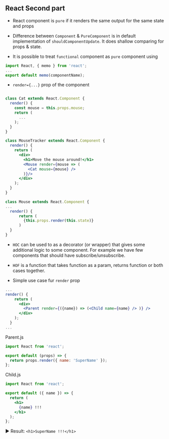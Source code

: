## React Second part

- React component is `pure` if it renders the same output for the same state and props

- Difference between `Component` & `PureComponent` is in default implementation of `shouldComponentUpdate`. It does shallow comparing for props & state.

- It is possible to treat `functional` component as `pure` component using 
```jsx
import React, { memo } from 'react';
...
export default memo(componentName);
```
- `render={...}` prop of the component
```jsx

class Cat extends React.Component {
  render() {
    const mouse = this.props.mouse;
    return (
      ...
    );
  }
}

class MouseTracker extends React.Component {
  render() {
    return (
      <div>
        <h1>Move the mouse around!</h1>
        <Mouse render={mouse => (
          <Cat mouse={mouse} />
        )}/>
      </div>
    );
  }
}

class Mouse extends React.Component {
...
  render() {
      return (
        {this.props.render(this.state)}
      )
  }
}
```
- `HOC` can be used to as a decorator (or wrapper) that gives some additional logic to some component.
For example we have few components that should have subscribe/unsubscribe.
- `HOF` is a function that takes function as a param, returns function or both cases together.

- Simple use case fur `render` prop
```jsx
...
render() {
    return (
      <div>
        <Parent render={({name}) => (<Child name={name} /> )} />
      </div>
    );
  }
...
```
Parent.js
```jsx
import React from 'react';

export default (props) => {
  return props.render({ name: 'SuperName' }); 
};
```
Child.js
```jsx
import React from 'react';

export default ({ name }) => {
  return (
    <h1>
      {name} !!!
    </h1>
  );
};
```
► Result: ```<h1>SuperName !!!</h1>```

